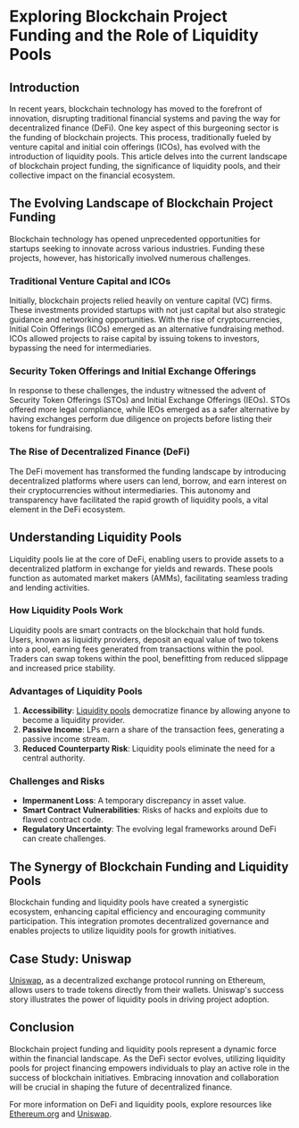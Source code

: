 # Exploring Blockchain Project Funding and the Role of Liquidity Pools

## Introduction

In recent years, blockchain technology has moved to the forefront of innovation, disrupting traditional financial systems and paving the way for decentralized finance (DeFi). One key aspect of this burgeoning sector is the funding of blockchain projects. This process, traditionally fueled by venture capital and initial coin offerings (ICOs), has evolved with the introduction of liquidity pools. This article delves into the current landscape of blockchain project funding, the significance of liquidity pools, and their collective impact on the financial ecosystem.

## The Evolving Landscape of Blockchain Project Funding

Blockchain technology has opened unprecedented opportunities for startups seeking to innovate across various industries. Funding these projects, however, has historically involved numerous challenges.

### Traditional Venture Capital and ICOs

Initially, blockchain projects relied heavily on venture capital (VC) firms. These investments provided startups with not just capital but also strategic guidance and networking opportunities. With the rise of cryptocurrencies, Initial Coin Offerings (ICOs) emerged as an alternative fundraising method. ICOs allowed projects to raise capital by issuing tokens to investors, bypassing the need for intermediaries.

### Security Token Offerings and Initial Exchange Offerings

In response to these challenges, the industry witnessed the advent of Security Token Offerings (STOs) and Initial Exchange Offerings (IEOs). STOs offered more legal compliance, while IEOs emerged as a safer alternative by having exchanges perform due diligence on projects before listing their tokens for fundraising.

### The Rise of Decentralized Finance (DeFi)

The DeFi movement has transformed the funding landscape by introducing decentralized platforms where users can lend, borrow, and earn interest on their cryptocurrencies without intermediaries. This autonomy and transparency have facilitated the rapid growth of liquidity pools, a vital element in the DeFi ecosystem.

## Understanding Liquidity Pools

Liquidity pools lie at the core of DeFi, enabling users to provide assets to a decentralized platform in exchange for yields and rewards. These pools function as automated market makers (AMMs), facilitating seamless trading and lending activities.

### How Liquidity Pools Work

Liquidity pools are smart contracts on the blockchain that hold funds. Users, known as liquidity providers, deposit an equal value of two tokens into a pool, earning fees generated from transactions within the pool. Traders can swap tokens within the pool, benefitting from reduced slippage and increased price stability.

### Advantages of Liquidity Pools

1. **Accessibility**: [Liquidity pools](https://ethereum.org/en/defi/) democratize finance by allowing anyone to become a liquidity provider.
2. **Passive Income**: LPs earn a share of the transaction fees, generating a passive income stream.
3. **Reduced Counterparty Risk**: Liquidity pools eliminate the need for a central authority.

### Challenges and Risks

- **Impermanent Loss**: A temporary discrepancy in asset value.
- **Smart Contract Vulnerabilities**: Risks of hacks and exploits due to flawed contract code.
- **Regulatory Uncertainty**: The evolving legal frameworks around DeFi can create challenges.

## The Synergy of Blockchain Funding and Liquidity Pools

Blockchain funding and liquidity pools have created a synergistic ecosystem, enhancing capital efficiency and encouraging community participation. This integration promotes decentralized governance and enables projects to utilize liquidity pools for growth initiatives.

## Case Study: Uniswap

[Uniswap](https://uniswap.org/), as a decentralized exchange protocol running on Ethereum, allows users to trade tokens directly from their wallets. Uniswap's success story illustrates the power of liquidity pools in driving project adoption.

## Conclusion

Blockchain project funding and liquidity pools represent a dynamic force within the financial landscape. As the DeFi sector evolves, utilizing liquidity pools for project financing empowers individuals to play an active role in the success of blockchain initiatives. Embracing innovation and collaboration will be crucial in shaping the future of decentralized finance.

For more information on DeFi and liquidity pools, explore resources like [Ethereum.org](https://ethereum.org/en/defi/) and [Uniswap](https://uniswap.org/).